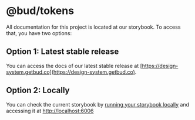 # @bud/tokens

All documentation for this project is located at our storybook. To access that, you have two options:

## Option 1: Latest stable release

You can access the docs of our latest stable release at [https://design-system.getbud.co](https://design-system.getbud.co).

## Option 2: Locally

You can check the current storybook by [running your storybook locally](../../../README.md#-quickstart) and accessing it at [http://localhost:6006](http://localhost:6006)
